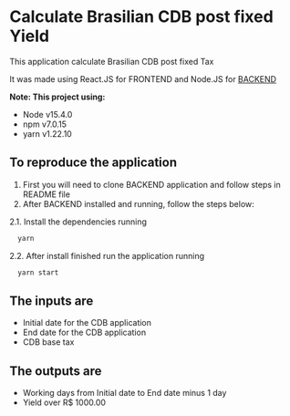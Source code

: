 # Calculate Brasilian CDB post fixed Yield

This application calculate Brasilian CDB post fixed Tax

It was made using React.JS for FRONTEND and Node.JS for [BACKEND](https://github.com/thiagosrib/calculateCDIPercentage)

**Note: This project using:**
- Node v15.4.0
- npm v7.0.15
- yarn v1.22.10
## To reproduce the application
1. First you will need to clone BACKEND application and follow steps in README file
2. After BACKEND installed and running, follow the steps below:

2.1. Install the dependencies running

```sh
  yarn
```

2.2. After install finished run the application running

```sh
  yarn start
```

## The inputs are
- Initial date for the CDB application
- End date for the CDB application
- CDB base tax

## The outputs are
- Working days from Initial date to End date minus 1 day
- Yield over R$ 1000.00
